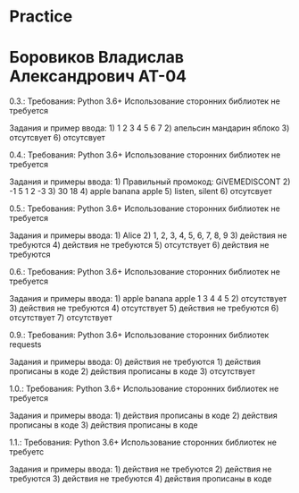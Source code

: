 # Practice
# Боровиков Владислав Александрович AT-04
 0.3.: Требования: Python 3.6+ Использование сторонних библиотек не требуется

Задания и пример ввода: 1) 1 2 3 4 5 6 7 2) апельсин мандарин яблоко 3) отсутсвует  6) отсутсвует

0.4.: Требования: Python 3.6+ Использование сторонних библиотек не требуется

Задания и примеры ввода: 1) Правильный промокод: GiVEMEDISCONT 2) -1 5 1 2 -3 3) 30 18 4) apple banana apple 5) listen, silent 6) отсутсвует

0.5.: Требования: Python 3.6+ Использование сторонних библиотек не требуется

Задания и примеры ввода: 1) Alice 2) 1, 2, 3, 4, 5, 6, 7, 8, 9 3) действия не требуются 4) действия не требуются 5) отсутствует 6) действия не требуются

0.6.: Требования: Python 3.6+ Использование сторонних библиотек не требуется

Задания и примеры ввода: 1) apple banana apple 1 3 4 4 5 2) отсутствует 3) действия не требуются 4) отсутствует 5) действия не требуются 6) отсутствует 7) отсутствует

0.9.: Требования: Python 3.6+ Использование сторонних библиотек requests

Задания и примеры ввода: 0) действия не требуются 1) действия прописаны в коде 2) действия прописаны в коде 3) отсутствует

1.0.: Требования: Python 3.6+ Использование сторонних библиотек не требуется

Задания и примеры ввода: 1) действия прописаны в коде 2) действия прописаны в коде 3) действия прописаны в коде

1.1.: Требования: Python 3.6+ Использование сторонних библиотек не требуетс

Задания и примеры ввода: 1) действия не требуются 2) действия не требуются 3) действия не требуются 4) действия прописаны в коде
